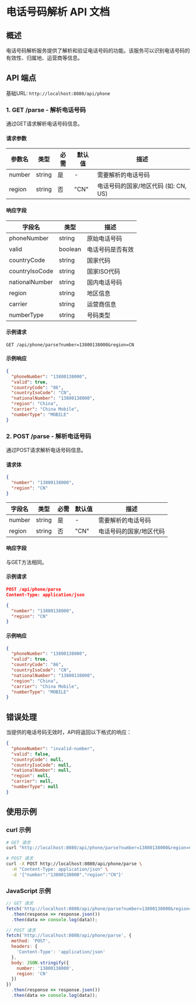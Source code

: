 # 电话号码解析 API 文档

## 概述

电话号码解析服务提供了解析和验证电话号码的功能。该服务可以识别电话号码的有效性、归属地、运营商等信息。

## API 端点

基础URL: `http://localhost:8080/api/phone`

### 1. GET /parse - 解析电话号码

通过GET请求解析电话号码信息。

#### 请求参数

| 参数名 | 类型 | 必需 | 默认值 | 描述 |
|-------|------|------|--------|------|
| number | string | 是 | - | 需要解析的电话号码 |
| region | string | 否 | "CN" | 电话号码的国家/地区代码 (如: CN, US) |

#### 响应字段

| 字段名 | 类型 | 描述 |
|--------|------|------|
| phoneNumber | string | 原始电话号码 |
| valid | boolean | 电话号码是否有效 |
| countryCode | string | 国家代码 |
| countryIsoCode | string | 国家ISO代码 |
| nationalNumber | string | 国内电话号码 |
| region | string | 地区信息 |
| carrier | string | 运营商信息 |
| numberType | string | 号码类型 |

#### 示例请求

```
GET /api/phone/parse?number=13800138000&region=CN
```

#### 示例响应

```json
{
  "phoneNumber": "13800138000",
  "valid": true,
  "countryCode": "86",
  "countryIsoCode": "CN",
  "nationalNumber": "13800138000",
  "region": "China",
  "carrier": "China Mobile",
  "numberType": "MOBILE"
}
```

### 2. POST /parse - 解析电话号码

通过POST请求解析电话号码信息。

#### 请求体

```json
{
  "number": "13800138000",
  "region": "CN"
}
```

| 字段名 | 类型 | 必需 | 默认值 | 描述 |
|--------|------|------|--------|------|
| number | string | 是 | - | 需要解析的电话号码 |
| region | string | 否 | "CN" | 电话号码的国家/地区代码 |

#### 响应字段

与GET方法相同。

#### 示例请求

```json
POST /api/phone/parse
Content-Type: application/json

{
  "number": "13800138000",
  "region": "CN"
}
```

#### 示例响应

```json
{
  "phoneNumber": "13800138000",
  "valid": true,
  "countryCode": "86",
  "countryIsoCode": "CN",
  "nationalNumber": "13800138000",
  "region": "China",
  "carrier": "China Mobile",
  "numberType": "MOBILE"
}
```

## 错误处理

当提供的电话号码无效时，API将返回以下格式的响应：

```json
{
  "phoneNumber": "invalid-number",
  "valid": false,
  "countryCode": null,
  "countryIsoCode": null,
  "nationalNumber": null,
  "region": null,
  "carrier": null,
  "numberType": null
}
```

## 使用示例

### curl 示例

```bash
# GET 请求
curl "http://localhost:8080/api/phone/parse?number=13800138000&region=CN"

# POST 请求
curl -X POST http://localhost:8080/api/phone/parse \
  -H "Content-Type: application/json" \
  -d '{"number":"13800138000","region":"CN"}'
```

### JavaScript 示例

```javascript
// GET 请求
fetch('http://localhost:8080/api/phone/parse?number=13800138000&region=CN')
  .then(response => response.json())
  .then(data => console.log(data));

// POST 请求
fetch('http://localhost:8080/api/phone/parse', {
  method: 'POST',
  headers: {
    'Content-Type': 'application/json'
  },
  body: JSON.stringify({
    number: '13800138000',
    region: 'CN'
  })
})
  .then(response => response.json())
  .then(data => console.log(data));
```